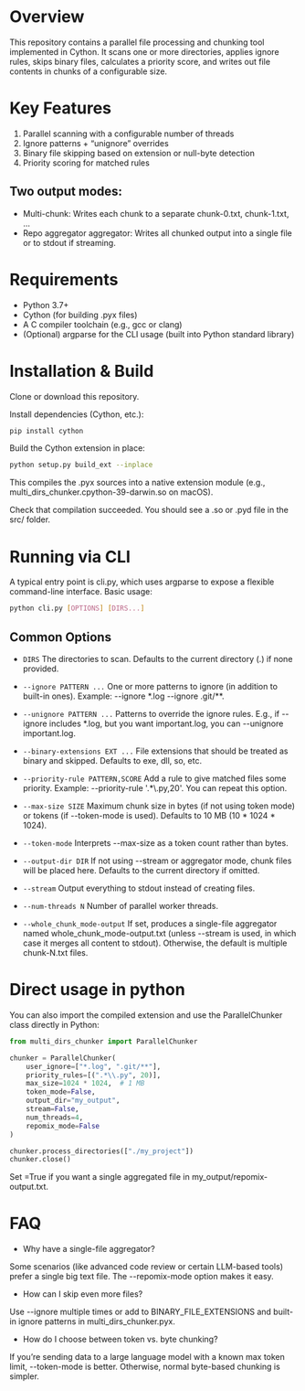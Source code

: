 # Overview

This repository contains a parallel file processing and chunking tool implemented in Cython. It scans one or more directories, applies ignore rules, skips binary files, calculates a priority score, and writes out file contents in chunks of a configurable size.

# Key Features

1. Parallel scanning with a configurable number of threads
2. Ignore patterns + “unignore” overrides
3. Binary file skipping based on extension or null-byte detection
4. Priority scoring for matched rules

## Two output modes:
* Multi-chunk: Writes each chunk to a separate chunk-0.txt, chunk-1.txt, …
* Repo aggregator aggregator: Writes all chunked output into a single file or to stdout if streaming.

# Requirements
* Python 3.7+
* Cython (for building .pyx files)
* A C compiler toolchain (e.g., gcc or clang)
* (Optional) argparse for the CLI usage (built into Python standard library)

# Installation & Build

Clone or download this repository.

Install dependencies (Cython, etc.):

```bash
pip install cython
```

Build the Cython extension in place:

```bash
python setup.py build_ext --inplace
```

This compiles the .pyx sources into a native extension module (e.g., multi_dirs_chunker.cpython-39-darwin.so on macOS).

Check that compilation succeeded. You should see a .so or .pyd file in the src/ folder.

# Running via CLI
A typical entry point is cli.py, which uses argparse to expose a flexible command-line interface. Basic usage:

```bash
python cli.py [OPTIONS] [DIRS...]
```

## Common Options
* `DIRS`
The directories to scan. Defaults to the current directory (.) if none provided.

* `--ignore PATTERN ...`
One or more patterns to ignore (in addition to built-in ones). Example: --ignore *.log --ignore .git/**.

* `--unignore PATTERN ...`
Patterns to override the ignore rules. E.g., if --ignore includes *.log, but you want important.log, you can --unignore important.log.

* `--binary-extensions EXT ...`
File extensions that should be treated as binary and skipped. Defaults to exe, dll, so, etc.

* `--priority-rule PATTERN,SCORE`
Add a rule to give matched files some priority. Example: --priority-rule '.*\\.py,20'. You can repeat this option.

* `--max-size SIZE`
Maximum chunk size in bytes (if not using token mode) or tokens (if --token-mode is used). Defaults to 10 MB (10 * 1024 * 1024).

* `--token-mode`
Interprets --max-size as a token count rather than bytes.

* `--output-dir DIR`
If not using --stream or aggregator mode, chunk files will be placed here. Defaults to the current directory if omitted.

* `--stream`
Output everything to stdout instead of creating files.

* `--num-threads N`
Number of parallel worker threads.

* `--whole_chunk_mode-output`
If set, produces a single-file aggregator named whole_chunk_mode-output.txt (unless --stream is used, in which case it merges all content to stdout). Otherwise, the default is multiple chunk-N.txt files.

# Direct usage in python

You can also import the compiled extension and use the ParallelChunker class directly in Python:

```python
from multi_dirs_chunker import ParallelChunker

chunker = ParallelChunker(
    user_ignore=["*.log", ".git/**"],
    priority_rules=[(".*\\.py", 20)],
    max_size=1024 * 1024,  # 1 MB
    token_mode=False,
    output_dir="my_output",
    stream=False,
    num_threads=4,
    repomix_mode=False
)

chunker.process_directories(["./my_project"])
chunker.close()
```

Set =True if you want a single aggregated file in my_output/repomix-output.txt.

# FAQ

* Why have a single-file aggregator?

Some scenarios (like advanced code review or certain LLM-based tools) prefer a single big text file. The --repomix-mode option makes it easy.

* How can I skip even more files?

Use --ignore multiple times or add to BINARY_FILE_EXTENSIONS and built-in ignore patterns in multi_dirs_chunker.pyx.

* How do I choose between token vs. byte chunking?

If you’re sending data to a large language model with a known max token limit, --token-mode is better. Otherwise, normal byte-based chunking is simpler.
